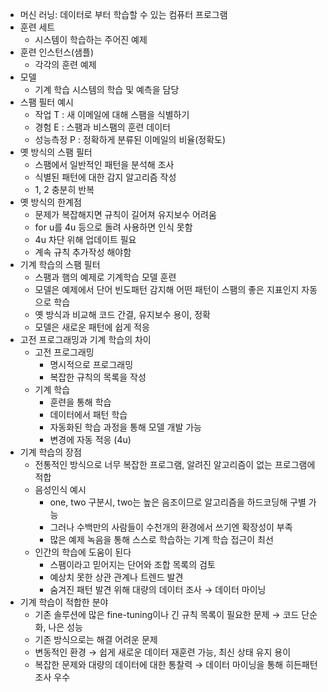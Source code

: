 - 머신 러닝: 데이터로 부터 학습할 수 있는 컴퓨터 프로그램
- 훈련 세트
	- 시스템이 학습하는 주어진 예제
- 훈련 인스턴스(샘플)
	- 각각의 훈련 예제
- 모델
	- 기계 학습 시스템의 학습 및 예측을 담당
- 스팸 필터 예시
	- 작업 T : 새 이메일에 대해 스팸을 식별하기
	- 경험 E : 스팸과 비스팸의 훈련 데이터
	- 성능측정 P : 정확하게 분류된 이메일의 비율(정확도)
- 옛 방식의 스팸 필터
	- 스팸에서 일반적인 패턴을 분석해 조사
	- 식별된 패턴에 대한 감지 알고리즘 작성
	- 1, 2 충분히 반복
- 옛 방식의 한계점
	- 문제가 복잡해지면 규칙이 길어져 유지보수 어려움
	- for u를 4u 등으로 돌려 사용하면 인식 못함
	- 4u 차단 위해 업데이트 필요
	- 계속 규칙 추가작성 해야함
- 기계 학습의 스팸 필터
	- 스팸과 햄의 예제로 기계학습 모델 훈련
	- 모델은 예제에서 단어 빈도패턴 감지해 어떤 패턴이 스팸의 좋은 지표인지 자동으로 학습
	- 옛 방식과 비교해 코드 간결, 유지보수 용이, 정확
	- 모델은 새로운 패턴에 쉽게 적응
- 고전 프로그래밍과 기계 학습의 차이
	- 고전 프로그래밍
		- 명시적으로 프로그래밍
		- 복잡한 규칙의 목록을 작성
	- 기계 학습
		- 훈련을 통해 학습
		- 데이터에서 패턴 학습
		- 자동화된 학습 과정을 통해 모델 개발 가능
		- 변경에 자동 적응 (4u)
- 기계 학습의 장점
	- 전통적인 방식으로 너무 복잡한 프로그램, 알려진 알고리즘이 없는 프로그램에 적합
	- 음성인식 예시
		- one, two 구분시, two는 높은 음조이므로 알고리즘을 하드코딩해 구별 가능
		- 그러나 수백만의 사람들이 수천개의 환경에서 쓰기엔 확장성이 부족
		- 많은 예제 녹음을 통해 스스로 학습하는 기계 학습 접근이 최선
	- 인간의 학습에 도움이 된다
		- 스팸이라고 믿어지는 단어와 조합 목록의 검토
		- 예상치 못한 상관 관계나 트렌드 발견
		- 숨겨진 패턴 발견 위해 대량의 데이터 조사
		  → 데이터 마이닝
- 기계 학습이 적합한 분야
	- 기존 솔루션에 많은 fine-tuning이나 긴 규칙 목록이 필요한 문제 → 코드 단순화, 나은 성능
	- 기존 방식으로는 해결 어려운 문제
	- 변동적인 환경 → 쉽게 새로운 데이터 재훈련 가능, 최신 상태 유지 용이
	- 복잡한 문제와 대량의 데이터에 대한 통찰력 → 데이터 마이닝을 통해 히든패턴 조사 우수